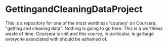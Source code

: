 # GettingandCleaningDataProject
This is a repository for one of the most worthless 'courses' on Coursera, "getting and cleaning data". 
Nothing is going to go here. This is a worthless waste of time. 
Coursera is shit and this course, in particular, is garbage everyone associated with should be ashamed of. 
